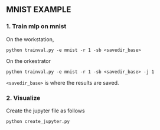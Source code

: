 ## MNIST EXAMPLE


### 1. Train mlp on mnist

On the workstation,
```
python trainval.py -e mnist -r 1 -sb <savedir_base>
```

On the orkestrator

```
python trainval.py -e mnist -r 1 -sb <savedir_base> -j 1
```

`<savedir_base>` is where the results are saved.

### 2.  Visualize

Create the jupyter file as follows
```
python create_jupyter.py
```
